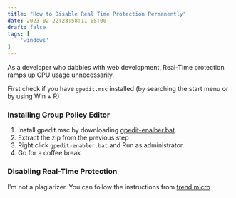 ```yaml
---
title: "How to Disable Real Time Protection Permanently"
date: 2023-02-22T23:58:11-05:00
draft: false
tags: [
    'windows'
]
---
```


As a developer who dabbles with web development, Real-Time protection ramps up CPU usage unnecessarily.

First check if you have `gpedit.msc` installed (by searching the start menu or by using Win + R)

### Installing Group Policy Editor

1. Install gpedit.msc by downloading [gpedit-enalber.bat](https://www.majorgeeks.com/files/details/add_gpedit_msc_with_powershell.html).
2. Extract the zip from the previous step
3. Right click `gpedit-enabler.bat` and Run as administrator.
4. Go for a coffee break

### Disabling Real-Time Protection

I'm not a plagiarizer. You can follow the instructions from [trend micro](https://news.trendmicro.com/2022/12/14/how-to-turn-off-windows-defender/)
